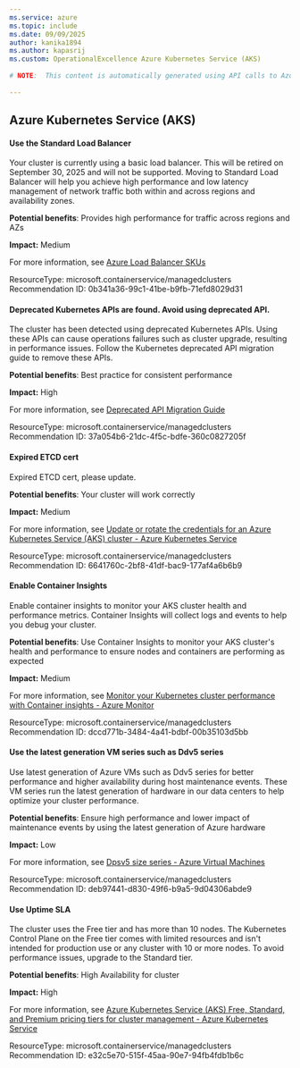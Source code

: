 ```yaml
---
ms.service: azure
ms.topic: include
ms.date: 09/09/2025
author: kanika1894
ms.author: kapasrij
ms.custom: OperationalExcellence Azure Kubernetes Service (AKS)
  
# NOTE:  This content is automatically generated using API calls to Azure. Any edits made on these files will be overwritten in the next run of the script. 
  
---
```

  
## Azure Kubernetes Service (AKS)  
  
<!--0b341a36-99c1-41be-b9fb-71efd8029d31_begin-->

#### Use the Standard Load Balancer  
  
Your cluster is currently using a basic load balancer. This will be retired on September 30, 2025 and will not be supported. Moving to Standard Load Balancer will help you achieve high performance and low latency management of network traffic both within and across regions and availability zones.  
  
**Potential benefits**: Provides high performance for traffic across regions and AZs  

**Impact:** Medium
  
For more information, see [Azure Load Balancer SKUs](/azure/load-balancer/skus)  

ResourceType: microsoft.containerservice/managedclusters  
Recommendation ID: 0b341a36-99c1-41be-b9fb-71efd8029d31  


<!--0b341a36-99c1-41be-b9fb-71efd8029d31_end-->

<!--37a054b6-21dc-4f5c-bdfe-360c0827205f_begin-->

#### Deprecated Kubernetes APIs are found. Avoid using deprecated API.  
  
The cluster has been detected using deprecated Kubernetes APIs. Using these APIs can cause operations failures such as cluster upgrade, resulting in performance issues. Follow the Kubernetes deprecated API migration guide to remove these APIs.  
  
**Potential benefits**: Best practice for consistent performance  

**Impact:** High
  
For more information, see [Deprecated API Migration Guide](https://kubernetes.io/docs/reference/using-api/deprecation-guide/)  

ResourceType: microsoft.containerservice/managedclusters  
Recommendation ID: 37a054b6-21dc-4f5c-bdfe-360c0827205f  


<!--37a054b6-21dc-4f5c-bdfe-360c0827205f_end-->

<!--6641760c-2bf8-41df-bac9-177af4a6b6b9_begin-->

#### Expired ETCD cert  
  
Expired ETCD cert, please update.  
  
**Potential benefits**: Your cluster will work correctly  

**Impact:** Medium
  
For more information, see [Update or rotate the credentials for an Azure Kubernetes Service (AKS) cluster - Azure Kubernetes Service](https://aka.ms/AKSUpdateCredentials)  

ResourceType: microsoft.containerservice/managedclusters  
Recommendation ID: 6641760c-2bf8-41df-bac9-177af4a6b6b9  


<!--6641760c-2bf8-41df-bac9-177af4a6b6b9_end-->

<!--dccd771b-3484-4a41-bdbf-00b35103d5bb_begin-->

#### Enable Container Insights  
  
Enable container insights to monitor your AKS cluster health and performance metrics. Container Insights will collect logs and events to help you debug your cluster.  
  
**Potential benefits**: Use Container Insights to monitor your AKS cluster's health and performance to ensure nodes and containers are performing as expected  

**Impact:** Medium
  
For more information, see [Monitor your Kubernetes cluster performance with Container insights - Azure Monitor](/azure/azure-monitor/containers/container-insights-analyze)  

ResourceType: microsoft.containerservice/managedclusters  
Recommendation ID: dccd771b-3484-4a41-bdbf-00b35103d5bb  


<!--dccd771b-3484-4a41-bdbf-00b35103d5bb_end-->

<!--deb97441-d830-49f6-b9a5-9d04306abde9_begin-->

#### Use the latest generation VM series such as Ddv5 series  
  
Use latest generation of Azure VMs such as Ddv5 series for better performance and higher availability during host maintenance events. These VM series run the latest generation of hardware in our data centers to help optimize your cluster performance.  
  
**Potential benefits**: Ensure high performance and lower impact of maintenance events by using the latest generation of Azure hardware  

**Impact:** Low
  
For more information, see [Dpsv5 size series - Azure Virtual Machines](/azure/virtual-machines/dpsv5-dpdsv5-series)  

ResourceType: microsoft.containerservice/managedclusters  
Recommendation ID: deb97441-d830-49f6-b9a5-9d04306abde9  


<!--deb97441-d830-49f6-b9a5-9d04306abde9_end-->

<!--e32c5e70-515f-45aa-90e7-94fb4fdb1b6c_begin-->

#### Use Uptime SLA  
  
The cluster uses the Free tier and has more than 10 nodes. The Kubernetes Control Plane on the Free tier comes with limited resources and isn't intended for production use or any cluster with 10 or more nodes. To avoid performance issues, upgrade to the Standard tier.  
  
**Potential benefits**: High Availability for cluster  

**Impact:** High
  
For more information, see [Azure Kubernetes Service (AKS) Free, Standard, and Premium pricing tiers for cluster management - Azure Kubernetes Service](/azure/aks/free-standard-pricing-tiers)  

ResourceType: microsoft.containerservice/managedclusters  
Recommendation ID: e32c5e70-515f-45aa-90e7-94fb4fdb1b6c  


<!--e32c5e70-515f-45aa-90e7-94fb4fdb1b6c_end-->

<!--articleBody-->
